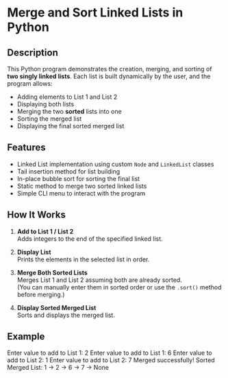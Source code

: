 # Merge and Sort Linked Lists in Python

##  Description

This Python program demonstrates the creation, merging, and sorting of **two singly linked lists**. Each list is built dynamically by the user, and the program allows:

- Adding elements to List 1 and List 2
- Displaying both lists
- Merging the two **sorted** lists into one
- Sorting the merged list
- Displaying the final sorted merged list

##  Features

- Linked List implementation using custom `Node` and `LinkedList` classes
- Tail insertion method for list building
- In-place bubble sort for sorting the final list
- Static method to merge two sorted linked lists
- Simple CLI menu to interact with the program

##  How It Works

1. **Add to List 1 / List 2**  
   Adds integers to the end of the specified linked list.

2. **Display List**  
   Prints the elements in the selected list in order.

3. **Merge Both Sorted Lists**  
   Merges List 1 and List 2 assuming both are already sorted.  
   (You can manually enter them in sorted order or use the `.sort()` method before merging.)

4. **Display Sorted Merged List**  
   Sorts and displays the merged list.

## Example

Enter value to add to List 1: 2
Enter value to add to List 1: 6
Enter value to add to List 2: 1
Enter value to add to List 2: 7
Merged successfully!
Sorted Merged List:
1 -> 2 -> 6 -> 7 -> None